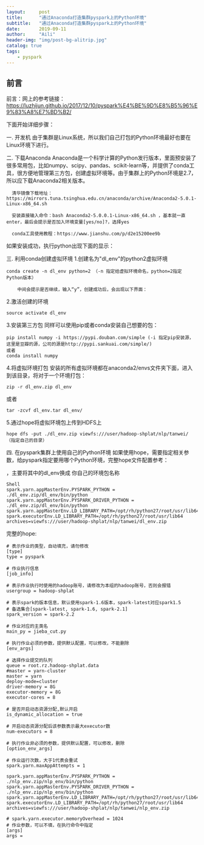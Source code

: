 ```yaml
---
layout:     post
title:      "通过Anaconda打造集群pyspark上的Python环境"
subtitle:   "通过Anaconda打造集群pyspark上的Python环境"
date:       2019-09-11
author:     "Aili"
header-img: "img/post-bg-alitrip.jpg"
catalog: true
tags:
    - pyspark 
---
```


> 


## 前言

前言：网上的参考链接：https://luzhijun.github.io/2017/12/10/pyspark%E4%BE%9D%E8%B5%96%E9%83%A8%E7%BD%B2/

下面开始详细步骤：

一. 开发机
    由于集群是Linux系统，所以我们自己打包的Python环境最好也要在Linux环境下进行。

二. 下载Anaconda
        Anaconda是一个科学计算的Python发行版本，里面预安装了很多常用包，比如numpy、scipy、pandas、scikit-learn等，并提供了conda工具，很方便地管理第三方包，创建虚拟环境等。由于集群上的Python环境是2.7，所以应下载Anaconda2相关版本。

      清华镜像下载地址：https://mirrors.tuna.tsinghua.edu.cn/anaconda/archive/Anaconda2-5.0.1-Linux-x86_64.sh

      安装直接输入命令：bash Anaconda2-5.0.0.1-Linux-x86_64.sh ，基本就一直enter，最后会提示是否加入环境变量[yes/no]?，选择yes

      conda工具使用教程：https://www.jianshu.com/p/d2e15200ee9b

如果安装成功，执行python出现下面的显示：


三. 利用conda创建虚拟环境
1.创建名为"dl_env"的python2虚拟环境
```Shell
conda create -n dl_env python=2 （-n 指定给虚拟环境命名，python=2指定Python版本）

    中间会提示是否继续，输入“y”，创建成功后，会出现以下界面：
```

2.激活创建的环境
```Shell
source activate dl_env
```

3.安装第三方包
   同样可以使用pip或者conda安装自己想要的包：

```Shell
pip install numpy -i https://pypi.douban.com/simple (-i 指定pip安装源，这里是豆瓣的源，公司的源是http://pypi.sankuai.com/simple/)
或者
conda install numpy
```
 4.将虚拟环境打包
    安装的所有虚拟环境都在anaconda2/envs文件夹下面，进入到该目录，将对于一个环境打包：

```Shell
zip -r dl_env.zip dl_env
```
或者
```
tar -zcvf dl_env.tar dl_env/
```

 5.通过hope将虚拟环境包上传到HDFS上
```
hope dfs -put ./dl_env.zip viewfs:///user/hadoop-shplat/nlp/tanwei/ （指定自己的目录）
```

四. 在pyspark集群上使用自己的Python环境
  如果使用hope，需要指定相关参数，给pyspark指定要用哪个Python环境，完整hope文件配置参考： 

，主要将其中的dl_env换成 你自己的环境包名称

```
Shell
spark.yarn.appMasterEnv.PYSPARK_PYTHON = ./dl_env.zip/dl_env/bin/python    
spark.yarn.appMasterEnv.PYSPARK_DRIVER_PYTHON = ./dl_env.zip/dl_env/bin/python    
spark.yarn.appMasterEnv.LD_LIBRARY_PATH=/opt/rh/python27/root/usr/lib64    
spark.executorEnv.LD_LIBRARY_PATH=/opt/rh/python27/root/usr/lib64    
archives=viewfs:///user/hadoop-shplat/nlp/tanwei/dl_env.zip
```

完整的hope:

```Shell
# 表示作业的类型，自动填充，请勿修改
[type]
type = pyspark
​
# 作业执行信息
[job_info]
​
# 表示作业执行时使用的hadoop账号，请修改为本组的hadoop账号，否则会报错
usergroup = hadoop-shplat
​
# 表示spark的版本信息，默认使用spark-1.6版本，spark-latest对应spark1.5
# 备选集合[spark-latest, spark-1.6, spark-2.1]
spark_version = spark-2.2
​
# 作业对应的主类名
main_py = jieba_cut.py
​
# 执行作业必须的参数，提供默认配置，可以修改，不能删除
[env_args]
​
# 选择作业提交的队列
queue = root.rz.hadoop-shplat.data
#master = yarn-cluster
master = yarn
deploy-mode=cluster
driver-memory = 8G
executor-memory = 8G
executor-cores = 8
​
# 是否开启动态资源分配,默认开启
is_dynamic_allocation = true
​
# 开启动态资源分配后该参数表示最大executor数
num-executors = 8
​
# 执行作业非必须的参数，提供默认配置，可以修改，删除
[option_env_args]
​
# 作业运行次数，大于1代表会重试
spark.yarn.maxAppAttempts = 1
​
spark.yarn.appMasterEnv.PYSPARK_PYTHON = ./nlp_env.zip/nlp_env/bin/python
spark.yarn.appMasterEnv.PYSPARK_DRIVER_PYTHON = ./nlp_env.zip/nlp_env/bin/python
spark.yarn.appMasterEnv.LD_LIBRARY_PATH=/opt/rh/python27/root/usr/lib64
spark.executorEnv.LD_LIBRARY_PATH=/opt/rh/python27/root/usr/lib64
archives=viewfs:///user/hadoop-shplat/nlp/tanwei/nlp_env.zip
​
# spark.yarn.executor.memoryOverhead = 1024
# 作业参数，可以不填，在执行命令中指定
[args]
args =
```
